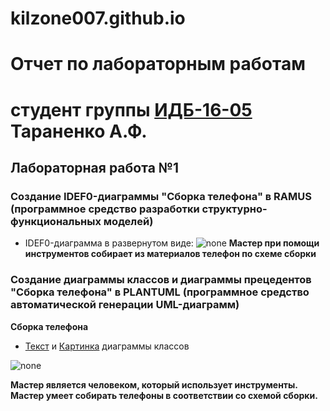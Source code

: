 # kilzone007.github.io

# Отчет по лабораторным работам
# студент группы [ИДБ-16-05](https://github.com/stankin/design-2018/wiki/list-idb-16-05) Тараненко А.Ф.

## Лабораторная работа №1

### Создание IDEF0-диаграммы "Сборка телефона" в RAMUS (программное средство разработки структурно-функциональных моделей)

* IDEF0-диаграмма в развернутом виде:
![none](https://github.com/kilzone007/kilzone007.github.io/blob/master/RAMUS(A0).png)
**Мастер при помощи инструментов собирает из материалов телефон по схеме сборки**

### Создание диаграммы классов и диаграммы прецедентов "Сборка телефона" в PLANTUML (программное средство автоматической генерации UML-диаграмм)
**Сборка телефона**
* [Текст](https://github.com/kilzone007/kilzone007.github.io/blob/master/PlantUML(text).txt) и [Картинка](https://github.com/kilzone007/kilzone007.github.io/blob/master/PlantUML.png) диаграммы классов

![none](https://github.com/kilzone007/kilzone007.github.io/blob/master/PlantUML.png)

**Мастер является человеком, который использует инструменты. Мастер умеет собирать телефоны в соответствии со схемой сборки.**

